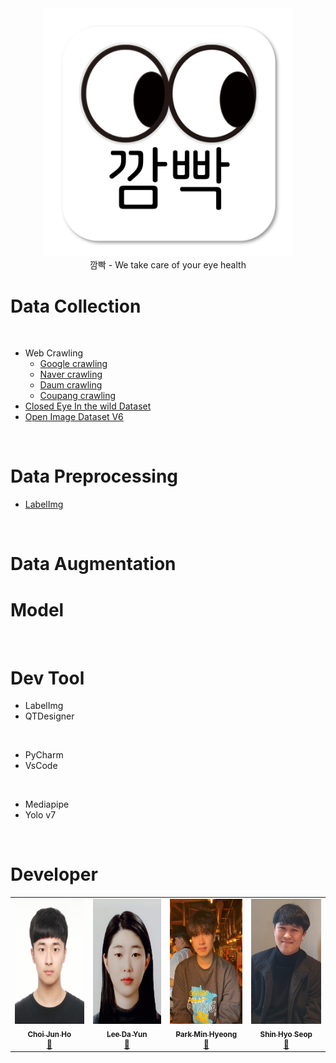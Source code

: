 
<div align="center">
  <img src="./src/icon.png" width="400">
  <br>
    깜빡 - We take care of your eye health
  <br>
</div>




# Data Collection

<br/>

+ Web Crawling
  + [Google crawling](https://github.com/DatacampusTeam14/blink_project/blob/master/crawling/%EA%B5%AC%EA%B8%80%20%ED%81%AC%EB%A1%A4%EB%A7%81%20(selenium).ipynb)
  + [Naver crawling](https://github.com/DatacampusTeam14/blink_project/blob/master/crawling/%EB%84%A4%EC%9D%B4%EB%B2%84%20%ED%81%AC%EB%A1%A4%EB%A7%81(selenium).ipynb)
  + [Daum crawling](https://github.com/DatacampusTeam14/blink_project/blob/master/crawling/%EB%8B%A4%EC%9D%8C%20%ED%81%AC%EB%A1%A4%EB%A7%81(selenium).ipynb)
  + [Coupang crawling](https://github.com/DatacampusTeam14/blink_project/blob/master/crawling/%EC%BF%A0%ED%8C%A1%20%ED%81%AC%EB%A1%A4%EB%A7%81(selenium).py)
+ [Closed Eye In the wild Dataset](http://parnec.nuaa.edu.cn/_upload/tpl/02/db/731/template731/pages/xtan/ClosedEyeDatabases.html)
+ [Open Image Dataset V6](https://storage.googleapis.com/openimages/web/visualizer/index.html?set=train&type=detection&c=%2Fm%2F0dzct)

<br/>

# Data Preprocessing

+ [LabelImg](https://github.com/heartexlabs/labelImg)

<br/>

# Data Augmentation

# Model



<br/>

# Dev Tool

+ LabelImg
+ QTDesigner

<br/>

+ PyCharm
+ VsCode

<br/>

+ Mediapipe
+ Yolo v7

<br/>

# Developer
<div align="center">
    <table>
        <tr>
            <td align="center">
                <a href="https://github.com/junhochoi-dev">
                    <img src="./src/dev_choi.jpg" width="150px;" height="200px;" alt=""/>
                    <br />
                    <sub><b>Choi Jun Ho</b></sub>
                </a>
                <br />
                <a href="#maintenance-flaxinger" title="Maintenance">🚧</a>
            </td>
            <td align="center">
                <a href="https://github.com/dayun4444">
                    <img src="./src/dev_lee.jpg" width="150px;" height="200px;" alt=""/>
                    <br />
                    <sub><b>Lee Da Yun</b></sub>
                </a>
                <br />
                <a href="#maintenance-getCurrentThread" title="Maintenance">🚧</a>
            </td>
            <td align="center">
                <a href="https://github.com/duncan1409">
                    <img src="./src/dev_park.png" width="150px;" height="200px;" alt=""/>
                    <br />
                    <sub><b>Park Min Hyeong</b></sub>
                </a>
                <br />
                <a href="#maintenance-getCurrentThread" title="Maintenance">🚧</a>
            </td>
            <td align="center">
                <a href="https://github.com/sms291">
                    <img src="./src/dev_shin.jpg" width="150px;" height="200px;" alt=""/>
                    <br />
                    <sub><b>Shin Hyo Seop</b></sub>
                </a>
                <br />
                <a href="#maintenance-getCurrentThread" title="Maintenance">🚧</a>
            </td>
        </tr>
    </table>
</div>

<br/>
